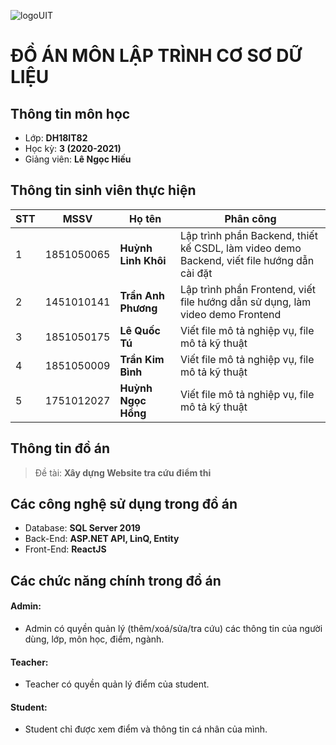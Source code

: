![logoUIT](http://ou.edu.vn/wp-content/uploads/2018/08/LOGO-TRUONGV21-12-2018-01-300x300.png)

# ĐỒ ÁN MÔN LẬP TRÌNH CƠ SƠ DỮ LIỆU
## Thông tin môn học
- Lớp: **DH18IT82**
- Học kỳ: **3 (2020-2021)**
- Giảng viên: **Lê Ngọc Hiếu**
## Thông tin sinh viên thực hiện

|STT|MSSV    | Họ tên | Phân công |
|-|------| --------- | --|
|1  |1851050065 |**Huỳnh Linh Khôi** |Lập trình phần Backend, thiết kế CSDL, làm video demo Backend, viết file hướng dẫn cài đặt |
|2  |1451010141 |**Trần Anh Phương** |Lập trình phần Frontend, viết file hướng dẫn sử dụng, làm video demo Frontend |
|3  |1851050175 |**Lê Quốc Tú** |Viết file mô tả nghiệp vụ, file mô tả kỹ thuật |
|4  |1851050009 |**Trần Kim Bình** |Viết file mô tả nghiệp vụ, file mô tả kỹ thuật |
|5  |1751012027 |**Huỳnh Ngọc Hồng** |Viết file mô tả nghiệp vụ, file mô tả kỹ thuật |

## Thông tin đồ án

>Đề tài: **Xây dựng Website tra cứu điểm thi**

## Các công nghệ sử dụng trong đồ án

- Database: **SQL Server 2019**
- Back-End: **ASP.NET API, LinQ, Entity**
- Front-End: **ReactJS**


## Các chức năng chính trong đồ án
#### Admin:
- Admin có quyền quản lý (thêm/xoá/sửa/tra cứu) các thông tin của người dùng, lớp, môn học, điểm, ngành.

#### Teacher:
- Teacher có quyền quản lý điểm của student.

#### Student:
- Student chỉ được xem điểm và thông tin cá nhân của mình.


